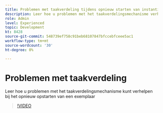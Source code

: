 ```yaml
---
title: Problemen met taakverdeling tijdens opnieuw starten van instantie
description: Leer hoe u problemen met het taakverdelingsmechanisme verhelpt die zijn opgetreden tijdens het opnieuw opstarten van een exemplaar
role: Admin
level: Experienced
topic: Development
kt: 8428
source-git-commit: 548739ef758c91beb68107847bfccebfceee5ac1
workflow-type: tm+mt
source-wordcount: '30'
ht-degree: 0%

---
```



# Problemen met taakverdeling

Leer hoe u problemen met het taakverdelingsmechanisme kunt verhelpen bij het opnieuw opstarten van een exemplaar
>[!VIDEO](https://video.tv.adobe.com/v/335984?quality=12)
